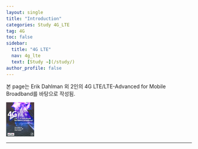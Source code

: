 ```yaml
---
layout: single
title: "Introduction"
categories: Study 4G_LTE
tag: 4G
toc: false
sidebar:
  title: "4G LTE"
  nav: 4g_lte
  text: [Study →](/study/)
author_profile: false
---
```


본 page는 Erik Dahlman 외 2인의 4G LTE/LTE-Advanced for Mobile Broadband를 바탕으로 작성됨.<br>
<p><img src="/images/4g_lte/1.1-1.png" class="radius_img" width="15%" height="15%"/></p>


---